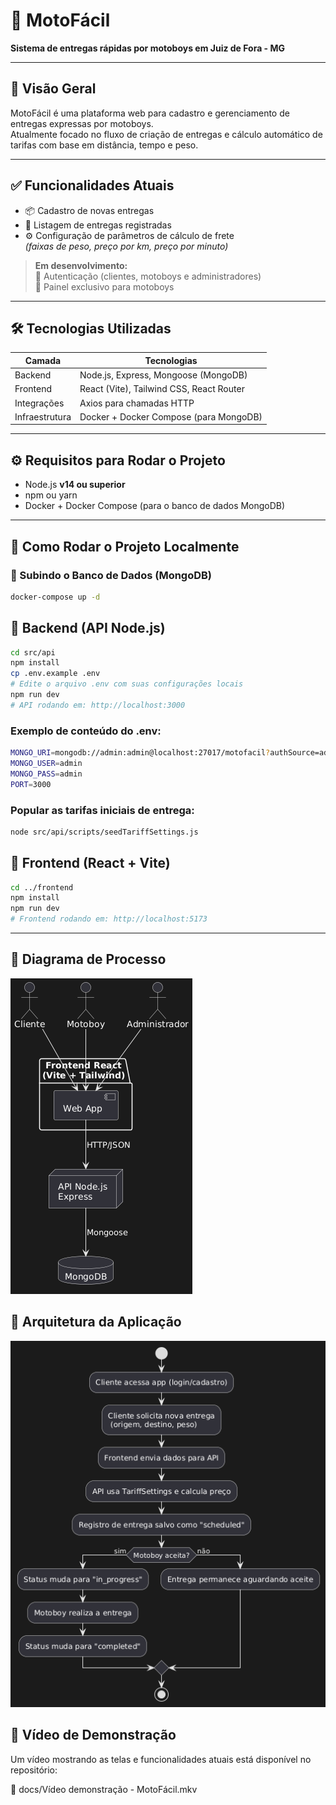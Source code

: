 # 🛵 MotoFácil

**Sistema de entregas rápidas por motoboys em Juiz de Fora - MG**

---

## 📌 Visão Geral

MotoFácil é uma plataforma web para cadastro e gerenciamento de entregas expressas por motoboys.  
Atualmente focado no fluxo de criação de entregas e cálculo automático de tarifas com base em distância, tempo e peso.

---

## ✅ Funcionalidades Atuais

- 📦 Cadastro de novas entregas
- 📃 Listagem de entregas registradas
- ⚙️ Configuração de parâmetros de cálculo de frete  
  *(faixas de peso, preço por km, preço por minuto)*

> **Em desenvolvimento:**  
🔐 Autenticação (clientes, motoboys e administradores)  
📲 Painel exclusivo para motoboys  

---

## 🛠️ Tecnologias Utilizadas

| **Camada**   | **Tecnologias**                                   |
|--------------|---------------------------------------------------|
| Backend      | Node.js, Express, Mongoose (MongoDB)             |
| Frontend     | React (Vite), Tailwind CSS, React Router         |
| Integrações  | Axios para chamadas HTTP                         |
| Infraestrutura | Docker + Docker Compose (para MongoDB)         |

---

## ⚙️ Requisitos para Rodar o Projeto

- Node.js **v14 ou superior**
- npm ou yarn
- Docker + Docker Compose (para o banco de dados MongoDB)

---

## 🚀 Como Rodar o Projeto Localmente

### 📌 Subindo o Banco de Dados (MongoDB)

```bash
docker-compose up -d
```

## 📌 Backend (API Node.js)

```bash
cd src/api
npm install
cp .env.example .env
# Edite o arquivo .env com suas configurações locais
npm run dev
# API rodando em: http://localhost:3000
```

### Exemplo de conteúdo do .env:

```bash
MONGO_URI=mongodb://admin:admin@localhost:27017/motofacil?authSource=admin
MONGO_USER=admin
MONGO_PASS=admin
PORT=3000
```

### Popular as tarifas iniciais de entrega:

```bash
node src/api/scripts/seedTariffSettings.js
```

## 📌 Frontend (React + Vite)

```bash
cd ../frontend
npm install
npm run dev
# Frontend rodando em: http://localhost:5173
```

---

## 📍 Diagrama de Processo
![](docs/diagrama-arquitetura.png)

## 📍 Arquitetura da Aplicação
![](docs/diagrama-processo.png)

## 🎥 Vídeo de Demonstração

Um vídeo mostrando as telas e funcionalidades atuais está disponível no repositório:

📂 docs/Vídeo demonstração - MotoFácil.mkv
